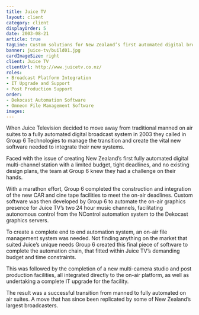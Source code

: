 ```yaml
---
title: Juice TV
layout: client
category: client
displayOrder: 5
date: 2003-08-21
article: true
tagLine: Custom solutions for New Zealand’s first automated digital broadcaster
banner: juice-tv/build01.jpg
cardImageSize: right
client: Juice TV
clientUrl: http://www.juicetv.co.nz/
roles:
- Broadcast Platform Integration
- IT Upgrade and Support
- Post Production Support
order:
- Dekocast Automation Software
- Omneon File Management Software
images:
---
```


When Juice Television decided to move away from traditional manned on air suites to a fully automated digital broadcast system in 2003 they called in Group 6 Technologies to manage the transition and create the vital new software needed to integrate their new systems.

Faced with the issue of creating New Zealand’s first fully automated digital multi-channel station with a limited budget, tight deadlines, and no existing design plans, the team at Group 6 knew they had a challenge on their hands.

With a marathon effort, Group 6 completed the construction and integration of the new CAR and cine tape facilities to meet the on-air deadlines. Custom software was then developed by Group 6 to automate the on-air graphics presence for Juice TV’s two 24 hour music channels, facilitating autonomous control from the NControl automation system to the Dekocast graphics servers.

To create a complete end to end automation system, an on-air file management system was needed. Not finding anything on the market that suited Juice’s unique needs Group 6 created this final piece of software to complete the automation chain, that fitted within Juice TV’s demanding budget and time constraints.

This was followed by the completion of a new multi-camera studio and post production facilities, all integrated directly to the on-air platform, as well as undertaking a complete IT upgrade for the facility.

The result was a successful transition from manned to fully automated on air suites. A move that has since been replicated by some of New Zealand’s largest broadcasters.
